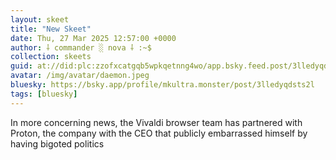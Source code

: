 ```yaml
---
layout: skeet
title: "New Skeet"
date: Thu, 27 Mar 2025 12:57:00 +0000
author: ⸸ commander ░ nova ⸸ :~$
collection: skeets
guid: at://did:plc:zzofxcatgqb5wpkqetnng4wo/app.bsky.feed.post/3lledyqdsts2l
avatar: /img/avatar/daemon.jpeg
bluesky: https://bsky.app/profile/mkultra.monster/post/3lledyqdsts2l
tags: [bluesky]
---
```


In more concerning news, the Vivaldi browser team has partnered with Proton, the company with the CEO that publicly embarrassed himself by having bigoted politics
